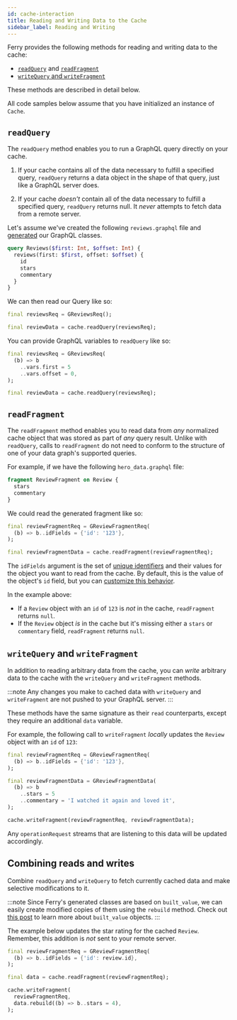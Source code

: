 ```yaml
---
id: cache-interaction
title: Reading and Writing Data to the Cache
sidebar_label: Reading and Writing
---
```


Ferry provides the following methods for reading and writing data to the cache:

- [`readQuery`](#readquery) and [`readFragment`](#readfragment)
- [`writeQuery` and `writeFragment`](#writequery-and-writefragment)

These methods are described in detail below.

All code samples below assume that you have initialized an instance of `Cache`.

## `readQuery`

The `readQuery` method enables you to run a GraphQL query directly on your cache.

1. If your cache contains all of the data necessary to fulfill a specified query, `readQuery` returns a data object in the shape of that query, just like a GraphQL server does.

2. If your cache _doesn't_ contain all of the data necessary to fulfill a specified query, `readQuery` returns null. It _never_ attempts to fetch data from a remote server.

Let's assume we've created the following `reviews.graphql` file and [generated](codegen.md) our GraphQL classes.

```graphql
query Reviews($first: Int, $offset: Int) {
  reviews(first: $first, offset: $offset) {
    id
    stars
    commentary
  }
}
```

We can then read our Query like so:

```dart
final reviewsReq = GReviewsReq();

final reviewData = cache.readQuery(reviewsReq);
```

You can provide GraphQL variables to `readQuery` like so:

```dart
final reviewsReq = GReviewsReq(
  (b) => b
    ..vars.first = 5
    ..vars.offset = 0,
);

final reviewData = cache.readQuery(reviewsReq);
```

## `readFragment`

The `readFragment` method enables you to read data from _any_ normalized cache object that was stored as part of _any_ query result. Unlike with `readQuery`, calls to `readFragment` do not need to conform to the structure of one of your data graph's supported queries.

For example, if we have the following `hero_data.graphql` file:

```graphql
fragment ReviewFragment on Review {
  stars
  commentary
}
```

We could read the generated fragment like so:

```dart
final reviewFragmentReq = GReviewFragmentReq(
  (b) => b..idFields = {'id': '123'},
);

final reviewFragmentData = cache.readFragment(reviewFragmentReq);
```

The `idFields` argument is the set of [unique identifiers](cache-configuration.md#generating-unique-identifiers) and their values for the object you want to read from the cache. By default, this is the value of the object's `id` field, but you can [customize this behavior](cache-configuration.md#generating-unique-identifiers).

In the example above:

- If a `Review` object with an `id` of `123` is _not_ in the cache,
  `readFragment` returns `null`.
- If the `Review` object _is_ in the cache but it's
  missing either a `stars` or `commentary` field, `readFragment` returns `null`.

## `writeQuery` and `writeFragment`

In addition to reading arbitrary data from the cache, you can _write_ arbitrary data to the cache with the `writeQuery` and `writeFragment` methods.

:::note
Any changes you make to cached data with `writeQuery` and `writeFragment` are not pushed to your GraphQL server.
:::

These methods have the same signature as their `read` counterparts, except they require an additional `data` variable.

For example, the following call to `writeFragment` _locally_ updates the `Review` object with an `id` of `123`:

```dart
final reviewFragmentReq = GReviewFragmentReq(
  (b) => b..idFields = {'id': '123'},
);

final reviewFragmentData = GReviewFragmentData(
  (b) => b
    ..stars = 5
    ..commentary = 'I watched it again and loved it',
);

cache.writeFragment(reviewFragmentReq, reviewFragmentData);
```

Any `operationRequest` streams that are listening to this data will be updated accordingly.

## Combining reads and writes

Combine `readQuery` and `writeQuery` to fetch currently cached data and make selective modifications to it.

:::note
Since Ferry's generated classes are based on `built_value`, we can easily create modified copies of them using the `rebuild` method. Check out [this post](https://medium.com/dartlang/darts-built-value-for-immutable-object-models-83e2497922d4) to learn more about `built_value` objects.
:::

The example below updates the star rating for the cached `Review`. Remember, this addition is _not_ sent to your remote server.

```dart
final reviewFragmentReq = GReviewFragmentReq(
  (b) => b..idFields = {'id': review.id},
);

final data = cache.readFragment(reviewFragmentReq);

cache.writeFragment(
  reviewFragmentReq,
  data.rebuild((b) => b..stars = 4),
);
```
